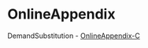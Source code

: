 # OnlineAppendix
DemandSubstitution - [OnlineAppendix-C](https://fay-x-shen.github.io/OnlineAppendix/papers/OnlineC.pdf)
